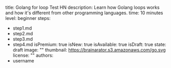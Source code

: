 title: Golang for loop Test HN
description: Learn how Golang loops works and how it's different from other programming
  languages.
time: 10 minutes
level: beginner
steps:
- step1.md
- step2.md
- step3.md
- step4.md
isPremium: true
isNew: true
isAvailable: true
isDraft: true
state: draft
image: ""
thumbnail: https://brainarator.s3.amazonaws.com/go.svg
license: ""
authors:
 - username
